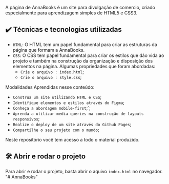 A página de AnnaBooks é um site para divulgação de comercio, criado especialmente para aprendizagem simples de HTML5 e CSS3.

## ✔️ Técnicas e tecnologias utilizadas

- `HTML`: O HTML tem um papel fundamental para criar as estruturas da página que formam a AnnaBooks. 
- `CSS`: O CSS tem papel fundamental para criar os estilos que dão vida ao projeto e também na construção da organização e disposição dos elementos na página. Algumas propriedades que foram abordadas:
  - `Crie o arquivo : index.html`;
  - `Crie o arquivo : style.css`;
  
Modalidades Aprendidas nesse conteúdo:

- `Construa um site utilizando HTML e CSS`;
- `Identifique elementos e estilos através do Figma`;
- `Conheça a abordagem mobile-first`;`;
- `Aprenda a utilizar media queries na construção de layouts responsivos`;
- `Realize o deploy de um site através do Github Pages`;
- `Compartilhe o seu projeto com o mundo`;
 
Neste repositório você tem acesso a todo o material produzido.

## 🛠️ Abrir e rodar o projeto

Para abrir e rodar o projeto, basta abrir o aquivo `index.html` no navegador.
"# AnnaBooks" 
